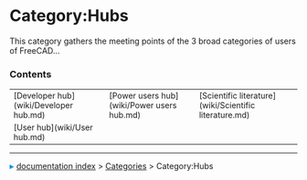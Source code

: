 # Category:Hubs
This category gathers the meeting points of the 3 broad categories of users of FreeCAD\...

### Contents

|     |     |     |
| --- | --- | --- |
| [Developer hub](wiki/Developer hub.md) | [Power users hub](wiki/Power users hub.md) | [Scientific literature](wiki/Scientific literature.md) |
| [User hub](wiki/User hub.md) |



---
![](images/Right_arrow.png) [documentation index](../README.md) > [Categories](Category_Categories.md) > Category:Hubs
